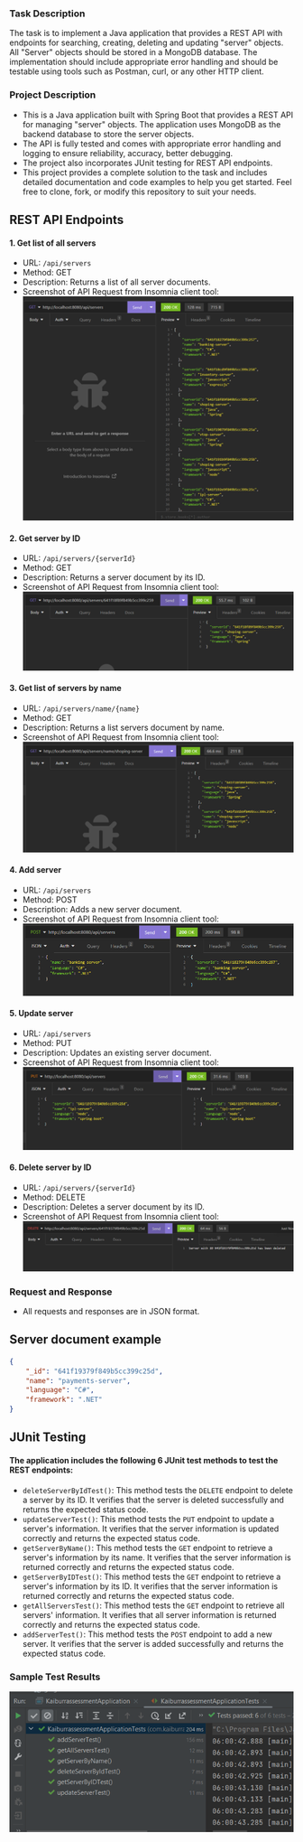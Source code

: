 

### Task Description
The task is to implement a Java application that provides a REST API with endpoints for searching, creating, deleting and updating "server" objects.  
All "Server" objects should be stored in a MongoDB database. The implementation should include appropriate error handling and should be testable using tools such as Postman, curl, or any other HTTP client.

### Project Description
- This is a Java application built with Spring Boot that provides a REST API for managing "server" objects. The application uses MongoDB as the backend database to store the server objects.  
- The API is fully tested and comes with appropriate error handling and logging to ensure reliability, accuracy, better debugging.  
- The project also incorporates JUnit testing for REST API endpoints.  
- This project provides a complete solution to the task and includes detailed documentation and code examples to help you get started. Feel free to clone, fork, or modify this repository to suit your needs.  

## REST API Endpoints
#### 1. Get list of all servers
- URL: `/api/servers`
- Method: GET
- Description: Returns a list of all server documents.
- Screenshot of API Request from Insomnia client tool:
![getAllServers](screenshots/getAllServer.png)

#### 2. Get server by ID
- URL: `/api/servers/{serverId}`
- Method: GET
- Description: Returns a server document by its ID.
- Screenshot of API Request from Insomnia client tool:
![getServerByID](screenshots/getServerByID.png)

#### 3. Get list of servers by name
- URL: `/api/servers/name/{name}`
- Method: GET
- Description: Returns a list servers document by name.
- Screenshot of API Request from Insomnia client tool:
  ![getServersByName](screenshots/getServerName.png)

#### 4. Add server
- URL: `/api/servers`
- Method: POST
- Description: Adds a new server document.
- Screenshot of API Request from Insomnia client tool:
  ![addANewServer](screenshots/addServer.png)

#### 5. Update server
- URL: `/api/servers`
- Method: PUT
- Description: Updates an existing server document.
- Screenshot of API Request from Insomnia client tool:
  ![updateAnExistingServer](screenshots/updateAServer.png)

#### 6. Delete server by ID
- URL: `/api/servers/{serverId}`
- Method: DELETE
- Description: Deletes a server document by its ID.
- Screenshot of API Request from Insomnia client tool:
  ![deleteAServerByID](screenshots/deleteAServer.png)

### Request and Response
- All requests and responses are in JSON format.

## Server document example

```json
{
	"_id": "641f19379f849b5cc399c25d",
	"name": "payments-server",
	"language": "C#",
	"framework": ".NET"
}
```

## JUnit Testing
#### The application includes the following 6 JUnit test methods to test the REST endpoints:  

- `deleteServerByIdTest()`: This method tests the `DELETE` endpoint to delete a server by its ID. It verifies that the server is deleted successfully and returns the expected status code.  
- `updateServerTest()`:  This method tests the `PUT` endpoint to update a server's information. It verifies that the server information is updated correctly and returns the expected status code.
- `getServerByName()`: This method tests the `GET` endpoint to retrieve a server's information by its name. It verifies that the server information is returned correctly and returns the expected status code.  
- `getServerByIDTest()`: This method tests the `GET` endpoint to retrieve a server's information by its ID. It verifies that the server information is returned correctly and returns the expected status code.  
- `getAllServersTest()`: This method tests the `GET` endpoint to retrieve all servers' information. It verifies that all server information is returned correctly and returns the expected status code.  
- `addServerTest()`: This method tests the `POST` endpoint to add a new server. It verifies that the server is added successfully and returns the expected status code.  

### Sample Test Results
![junittest](screenshots/junit-testing.png)
